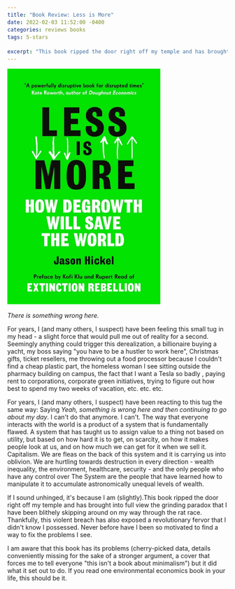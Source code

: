 ```yaml
---
title: "Book Review: Less is More"
date: 2022-02-03 11:52:00 -0400
categories: reviews books
tags: 5-stars

excerpt: "This book ripped the door right off my temple and has brought into full view the grinding paradox that I have been blithely skipping around on my way through the rat race."
---
```

<img src="/assets/images/less-is-more.jpg" alt="Book cover for Less is More" width="350">

<i class="fas fa-star fa-lg"></i>
<i class="fas fa-star fa-lg"></i>
<i class="fas fa-star fa-lg"></i>
<i class="fas fa-star fa-lg"></i>
<i class="fas fa-star fa-lg"></i>

*There is something wrong here.*

For years, I (and many others, I suspect) have been feeling this small tug in my head - a slight force that would pull me out of reality for a second. Seemingly anything could trigger this derealization, a billionaire buying a yacht, my boss saying "you have to be a hustler to work here", Christmas gifts, ticket resellers, me throwing out a food processor because I couldn't find a cheap plastic part, the homeless woman I see sitting outside the pharmacy building on campus, the fact that I want a Tesla so badly , paying rent to corporations, corporate green initiatives, trying to figure out how best to spend my two weeks of vacation, etc. etc. etc.

For years, I (and many others, I suspect) have been reacting to this tug the same way: Saying *Yeah, something is wrong here and then continuing to go about my day*. I can't do that anymore. I can't. The way that everyone interacts with the world is a product of a system that is fundamentally flawed. A system that has taught us to assign value to a thing not based on utility, but based on how hard it is to get, on scarcity, on how it makes people look at us, and on how much we can get for it when we sell it. Capitalism. We are fleas on the back of this system and it is carrying us into oblivion. We are hurtling towards destruction in every direction - wealth inequality, the environment, healthcare, security - and the only people who have any control over The System are the people that have learned how to manipulate it to accumulate astronomically unequal levels of wealth.

If I sound unhinged, it's because I am (slightly).This book ripped the door right off my temple and has brought into full view the grinding paradox that I have been blithely skipping around on my way through the rat race. Thankfully, this violent breach has also exposed a revolutionary fervor that I didn't know I possessed. Never before have I been so motivated to find a way to fix the problems I see.

I am aware that this book has its problems (cherry-picked data, details conveniently missing for the sake of a stronger argument, a cover that forces me to tell everyone "this isn't a book about minimalism") but it did what it set out to do. If you read one environmental economics book in your life, this should be it.
